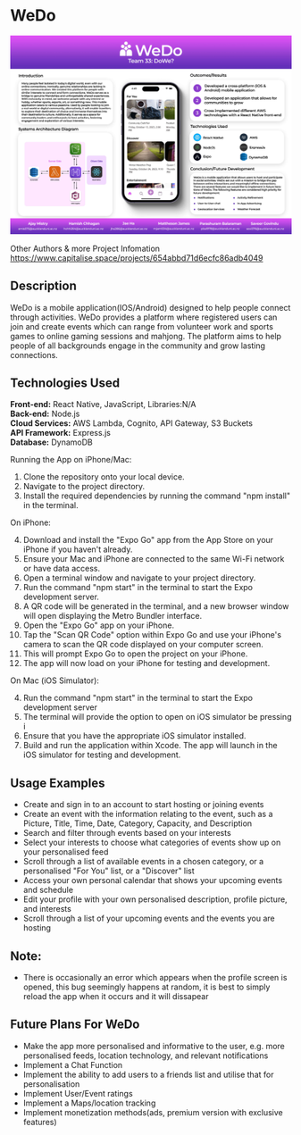 # WeDo

![Project Infomation Poster](https://github.com/blankv15/WeDoApp/blob/main/assets/team33-presentation-poster_compressed_page-0001%2B2023%2B11%2B8%2B0%2B27%2B48%2B235.jpeg)

Other Authors & more Project Infomation 
https://www.capitalise.space/projects/654abbd71d6ecfc86adb4049

## Description
WeDo is a mobile application(IOS/Android) designed to help people connect through activities. WeDo provides a platform where registered users can join and create events which can range from volunteer work and sports games to online gaming sessions and mahjong. The platform aims to help people of all backgrounds engage in the community and grow lasting connections.

## Technologies Used
**Front-end:** React Native, JavaScript, Libraries:N/A <br> 
**Back-end:** Node.js <br> 
**Cloud Services:** AWS Lambda, Cognito, API Gateway, S3 Buckets <br> 
**API Framework:** Express.js <br> 
**Database:** DynamoDB<br>

Running the App on iPhone/Mac:<br>

1. Clone the repository onto your local device.
2. Navigate to the project directory.
3. Install the required dependencies by running the command "npm install" in the terminal.

On iPhone:<br>

4. Download and install the "Expo Go" app from the App Store on your iPhone if you haven't already.
5. Ensure your Mac and iPhone are connected to the same Wi-Fi network or have data access.
6. Open a terminal window and navigate to your project directory.
7. Run the command "npm start" in the terminal to start the Expo development server.
8. A QR code will be generated in the terminal, and a new browser window will open displaying the Metro Bundler interface.
9. Open the "Expo Go" app on your iPhone.
10. Tap the "Scan QR Code" option within Expo Go and use your iPhone's camera to scan the QR code displayed on your computer screen.
11. This will prompt Expo Go to open the project on your iPhone.
12. The app will now load on your iPhone for testing and development.

On Mac (iOS Simulator):

4. Run the command "npm start" in the terminal to start the Expo development server
5. The terminal will provide the option to open on iOS simulator be pressing i
6. Ensure that you have the appropriate iOS simulator installed.
7. Build and run the application within Xcode. The app will launch in the iOS simulator for testing and development.

## Usage Examples
- Create and sign in to an account to start hosting or joining events
- Create an event with the information relating to the event, such as a Picture, Title, Time, Date, Category, Capacity, and Description
- Search and filter through events based on your interests
- Select your interests to choose what categories of events show up on your personalised feed
- Scroll through a list of available events in a chosen category, or a personalised "For You" list, or a "Discover" list
- Access your own personal calendar that shows your upcoming events and schedule
- Edit your profile with your own personalised description, profile picture, and interests
- Scroll through a list of your upcoming events and the events you are hosting

## Note:
- There is occasionally an error which appears when the profile screen is opened, this bug seemingly happens at random, it is best to simply reload the app when it occurs and it will dissapear

## Future Plans For WeDo
- Make the app more personalised and informative to the user, e.g. more personalised feeds, location technology, and relevant notifications
- Implement a Chat Function
- Implement the ability to add users to a friends list and utilise that for personalisation
- Implement User/Event ratings
- Implement a Maps/location tracking
- Implement monetization methods(ads, premium version with exclusive features)
